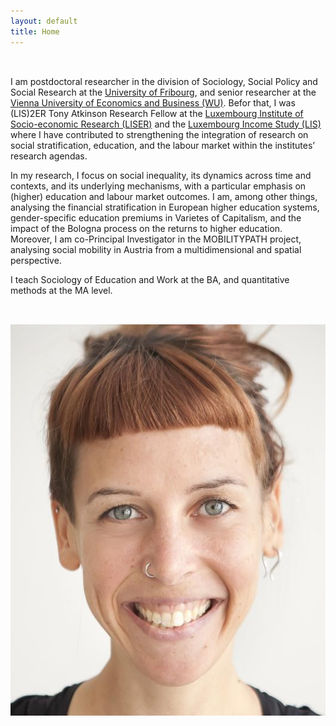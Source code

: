 ```yaml
---
layout: default
title: Home
---
```




<div style="display: flex; flex-wrap: wrap; align-items: flex-start; gap: 2rem; margin: 2rem 0 0 0;">
<div style="flex: 2; min-width: 300px;">

I am postdoctoral researcher in the division of Sociology, Social Policy and Social Research at the <a href="https://www.unifr.ch" target="_blank" rel="noopener">University of Fribourg</a>, and senior researcher at the <a href="https://www.wu.ac.at/" target="_blank" rel="noopener"> Vienna University of Economics and Business (WU)</a>. Befor that, I was (LIS)2ER Tony Atkinson Research Fellow at the <a href = "https://www.liser.lu/" target="_blank" rel="noopener" >Luxembourg Institute of Socio-economic Research (LISER)</a> and the <a href = "https://www.lisdatacenter.org/" target="_blank" rel="noopener">Luxembourg Income Study (LIS) </a> where I have contributed to strengthening the integration of research on social stratification, education, and the labour market within the institutes’ research agendas.

In my research, I focus on social inequality, its dynamics across time and contexts, and its underlying mechanisms, with a particular emphasis on (higher) education and labour market outcomes. I am, among other things, analysing the financial stratification in European higher education systems, gender-specific education premiums in Varietes of Capitalism, and the impact of the Bologna process on the returns to higher education. Moreover, I am co-Principal Investigator in the MOBILITYPATH project, analysing social mobility in Austria from a multidimensional and spatial perspective.

I teach Sociology of Education and Work at the BA, and quantitative methods at the MA level.

</div>

<div style="flex: 1; min-width: 200px;">
<img src="/assets/PetraSauer.jpg" alt="Petra Sauer" style="max-width: 100%;" /> 
</div>

</div>
